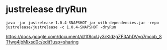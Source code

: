 # justrelease dryRun
```java -jar justrelease-1.0.4-SNAPSHOT-jar-with-dependencies.jar -repo justrelease/justrelease -c 1.0.4-SNAPSHOT -dryRun```


https://docs.google.com/document/d/1f8cxUy3rKldzgZF3AhDVyq7mcob_STfwg4jbMixsd0c/edit?usp=sharing

